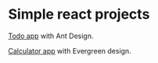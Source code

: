 # Simple react projects

[Todo app](https://github.com/AdoFelic/simple-react-projects/tree/master/ant-design-simple-todo) with Ant Design.

[Calculator app](https://github.com/AdoFelic/simple-react-projects/tree/master/evergreen-calculator) with Evergreen design.
